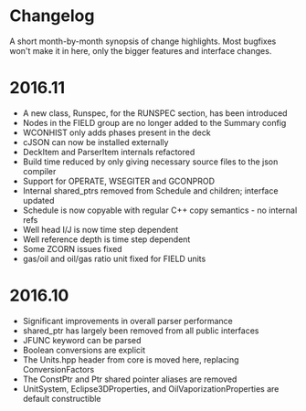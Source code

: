 # Changelog

A short month-by-month synopsis of change highlights. Most bugfixes won't make
it in here, only the bigger features and interface changes.

# 2016.11
* A new class, Runspec, for the RUNSPEC section, has been introduced
* Nodes in the FIELD group are no longer added to the Summary config
* WCONHIST only adds phases present in the deck
* cJSON can now be installed externally
* DeckItem and ParserItem internals refactored
* Build time reduced by only giving necessary source files to the json compiler
* Support for OPERATE, WSEGITER and GCONPROD
* Internal shared_ptrs removed from Schedule and children; interface updated
* Schedule is now copyable with regular C++ copy semantics - no internal refs
* Well head I/J is now time step dependent
* Well reference depth is time step dependent
* Some ZCORN issues fixed
* gas/oil and oil/gas ratio unit fixed for FIELD units

# 2016.10
* Significant improvements in overall parser performance
* shared_ptr has largely been removed from all public interfaces
* JFUNC keyword can be parsed
* Boolean conversions are explicit
* The Units.hpp header from core is moved here, replacing ConversionFactors
* The ConstPtr and Ptr shared pointer aliases are removed
* UnitSystem, Eclipse3DProperties, and OilVaporizationProperties are default
  constructible
